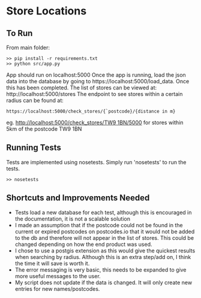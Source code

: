# Store Locations

## To Run
From main folder:

    >> pip install -r requirements.txt
    >> python src/app.py

App should run on localhost:5000
Once the app is running, load the json data into the database by going to https://localhost:5000/load_data.
Once this has been completed. The list of stores can be viewed at: http://localhost:5000/stores
The endpoint to see stores within a certain radius can be found at:

    https://localhost:5000/check_stores/{`postcode}/{distance in m}

eg. [http://localhost:5000/check_stores/TW9 1BN/5000](http://localhost:5000/check_stores/TW9%201BN/5000) for stores within 5km of the postcode TW9 1BN

## Running Tests

Tests are implemented using nosetests. Simply run 'nosetests' to run the tests.

    >> nosetests

## Shortcuts and Improvements Needed
- Tests load a new database for each test, although this is encouraged in the documentation, it is not a scalable solution
- I made an assumption that if the postcode could not be found in the current or expired postcodes on postcodes.io that it would not be added to the db and therefore will not appear in the list of stores. This could be changed depending on how the end product was used.
- I chose to use a postgis extension as this would give the quickest results when searching by radius. Although this is an extra step/add on, I think the time it will save is worth it.
- The error messaging is very basic, this needs to be expanded to give more useful messages to the user.
- My script does not update if the data is changed. It will only create new entries for new names/postcodes.
